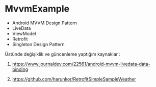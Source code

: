 # MvvmExample

* Android MVVM Design Pattern
* LiveData
* ViewModel
* Retrofit 
* Singleton Design Pattern 


Üstünde değişiklik ve güncenleme yaptığım kaynaklar :

1) https://www.journaldev.com/22561/android-mvvm-livedata-data-binding

2) https://github.com/harunkor/RetrofitSimpleSampleWeather
